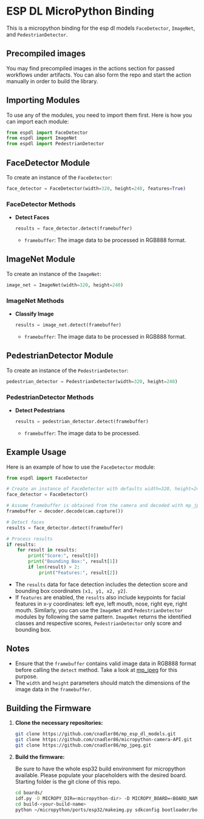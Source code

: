 # ESP DL MicroPython Binding

This is a micropython binding for the esp dl models `FaceDetector`, `ImageNet`, and `PedestrianDetector`.

## Precompiled images

You may find precompiled images in the actions section for passed workflows under artifacts. You can also form the repo and start the action manually in order to build the library.

## Importing Modules

To use any of the modules, you need to import them first. Here is how you can import each module:

```python
from espdl import FaceDetector
from espdl import ImageNet
from espdl import PedestrianDetector
```

## FaceDetector Module

To create an instance of the `FaceDetector`:

```python
face_detector = FaceDetector(width=320, height=240, features=True)
```

### FaceDetector Methods

- **Detect Faces**

  ```python
  results = face_detector.detect(framebuffer)
  ```

  - `framebuffer`: The image data to be processed in RGB888 format.

## ImageNet Module

To create an instance of the `ImageNet`:

```python
image_net = ImageNet(width=320, height=240)
```

### ImageNet Methods

- **Classify Image**

  ```python
  results = image_net.detect(framebuffer)
  ```

  - `framebuffer`: The image data to be processed in RGB888 format.

## PedestrianDetector Module

To create an instance of the `PedestrianDetector`:

```python
pedestrian_detector = PedestrianDetector(width=320, height=240)
```

### PedestrianDetector Methods

- **Detect Pedestrians**

  ```python
  results = pedestrian_detector.detect(framebuffer)
  ```

  - `framebuffer`: The image data to be processed.

## Example Usage

Here is an example of how to use the `FaceDetector` module:

```python
from espdl import FaceDetector

# Create an instance of FaceDetector with defaults width=320, height=240, features=True
face_detector = FaceDetector()

# Assume framebuffer is obtained from the camera and decoded with mp_jpeg to RGB888
framebuffer = decoder.decode(cam.capture())

# Detect faces
results = face_detector.detect(framebuffer)

# Process results
if results:
    for result in results:
        print("Score:", result[0])
        print("Bounding Box:", result[1])
        if len(result) > 2:
            print("Features:", result[2])
```

- The `results` data for face detection includes the detection score and bounding box coordinates `[x1, y1, x2, y2]`.
- If `features` are enabled, the `results` also include keypoints for facial features in x-y coordinates: left eye, left mouth, nose, right eye, right mouth.
Similarly, you can use the `ImageNet` and `PedestrianDetector` modules by following the same pattern.
`ImageNet` returns the identified classes and respective scores, `PedestrianDetector` only score and bounding box.

## Notes

- Ensure that the `framebuffer` contains valid image data in RGB888 format before calling the `detect` method. Take a look at [mp_jpeg](https://github.com/cnadler86/mp_jpeg/) for this purpose.
- The `width` and `height` parameters should match the dimensions of the image data in the `framebuffer`.

## Building the Firmware

1. **Clone the necessary repositories:**

    ```sh
    git clone https://github.com/cnadler86/mp_esp_dl_models.git
    git clone https://github.com/cnadler86/micropython-camera-API.git
    git clone https://github.com/cnadler86/mp_jpeg.git
    ```

2. **Build the firmware:**

    Be sure to have the whole esp32 build environment for micropython available.
    Please populate your placeholders with the desired board. Starting folder is the git clone of this repo.

    ```sh
    cd boards/
    idf.py -D MICROPY_DIR=<micropython-dir> -D MICROPY_BOARD=<BOARD_NAME> -D MICROPY_BOARD_VARIANT=<BOARD_VARIANT> -B build-<your-build-name> build
    cd build-<your-build-name>
    python ~/micropython/ports/esp32/makeimg.py sdkconfig bootloader/bootloader.bin partition_table/partition-table.bin micropython.bin firmware.bin micropython.uf2
    ```
